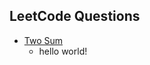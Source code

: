 ## LeetCode Questions
- [Two Sum](https://leetcode.com/problems/two-sum/description/)
  - hello world!
